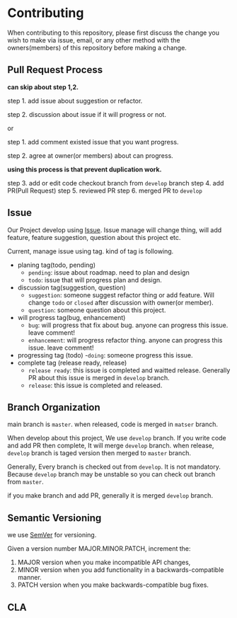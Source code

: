# Contributing

When contributing to this repository, please first discuss the change you wish to make via issue, email, or any other method with the owners(members) of this repository before making a change.

## Pull Request Process

**can skip about step 1,2.** 

step 1. add issue about suggestion or refactor.

step 2. discussion about issue if it will progress or not.   

or

step 1. add comment existed issue that you want progress.

step 2. agree at owner(or members) about can progress.

**using this process is that prevent duplication work.**
 
step 3. add or edit code checkout branch from `develop` branch
step 4. add PR(Pull Request)
step 5. reviewed PR
step 6. merged PR to `develop`
 
## Issue
Our Project develop using [Issue](https://github.com/ahki/oh-my-desk/issues). 
Issue manage will change thing, will add feature, feature suggestion, question about this project etc.

Current, manage issue using tag.
kind of tag is following.
 
- planing tag(todo, pending)
	- `pending`: issue about roadmap. need to plan and design
	- `todo`: issue that will progress plan and design.
- discussion tag(suggestion, question)
	- `suggestion`: someone suggest refactor thing or add feature. Will change `todo` or `closed` after discussion with owner(or member).
	- `question`: someone question about this project.    
- will progress tag(bug, enhancement)
	- `bug`: will progress that fix about bug. anyone can progress this issue. leave comment!
	- `enhancement`: will progress refactor thing. anyone can progress this issue. leave comment!
- progressing tag (todo)
	-`doing`: someone progress this issue. 
- complete tag (release ready, release)
	- `release ready`: this issue is completed and waitted release. Generally PR about this issue is merged in `develop` branch.
	- `release`: this issue is completed and released.

## Branch Organization

main branch is `master`. when released, code is merged in `matser` branch.

When develop about this project, We use `develop` branch. If you write code and add PR then complete, It will merge `develop` branch. when release, `develop` branch is taged version then merged to `master` branch.

Generally, Every branch is checked out from `develop`. It is not mandatory. Because `develop` branch may be unstable so you can check out branch from `master`. 

if you make branch and add PR, generally it is merged `develop` branch. 

## Semantic Versioning
we use [SemVer](https://semver.org/) for versioning.

Given a version number MAJOR.MINOR.PATCH, increment the:

1. MAJOR version when you make incompatible API changes,
2. MINOR version when you add functionality in a backwards-compatible manner.
3. PATCH version when you make backwards-compatible bug fixes.

## CLA
